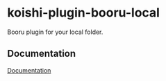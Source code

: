 # koishi-plugin-booru-local

Booru plugin for your local folder.

## Documentation

[Documentation](https://booru.koishi.chat/plugins/local.html)
